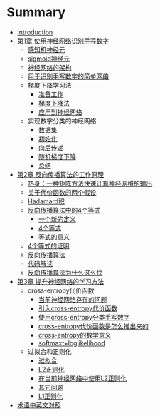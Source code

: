 # Summary

* [Introduction](README.md)
* [第1章 使用神经网络识别手写数字](Chapter1/Introduction.md)
    * [感知机神经元](Chapter1/Perceptrons.md)
    * [sigmoid神经元](Chapter1/Sigmoid.md)
    * [神经网络的架构](Chapter1/Architecture.md)
    * [用于识别手写数字的简单网络](Chapter1/Handwritten.md)
    * 梯度下降学习法
        * [准备工作](Chapter1/Gradient/1.md)
        * [梯度下降法](Chapter1/Gradient/2.md)
        * [应用到神经网络](Chapter1/Gradient/3.md)
    * 实现数字分类的神经网络
        * [数据集](Chapter1/Implementing/1.md)
        * [初始化](Chapter1/Implementing/2.md)
        * [向后传递](Chapter1/Implementing/3.md)
        * [随机梯度下降](Chapter1/Implementing/4.md)
        * [总结](Chapter1/Implementing/5.md)
* [第2章 反向传播算法的工作原理](Chapter2/Introduction.md)
    * [热身：一种矩阵方法快速计算神经网络的输出](Chapter2/Warmup.md)
    * [关于代价函数的两个假设](Chapter2/Assumptions.md)
    * [Hadamard积](Chapter2/Hadamard.md)
    * [反向传播算法中的4个等式](Chapter2/Equations/Advices.md)
        * [一个新的定义](Chapter2/Equations/1.md)
        * [4个等式](Chapter2/Equations/2.md)
        * [等式的意义](Chapter2/Equations/3.md)
    * [4个等式的证明](Chapter2/Proof.md)
    * [反向传播算法](Chapter2/Algorithm.md)
    * [代码解读](Chapter2/Code.md)
    * [反向传播算法为什么这么快](Chapter2/Fast.md)
* [第3章 提升神经网络的学习方法](Chapter3/Introduction.md)
    * cross-entropy代价函数
        * [当前神经网络存在的问题](Chapter3/CrossEntropy/1.md)
        * [引入cross-entropy代价函数](Chapter3/CrossEntropy/2.md)
        * [使用cross-entropy分类手写数字](Chapter3/CrossEntropy/3.md)
        * [cross-entropy代价函数是怎么推出来的](Chapter3/CrossEntropy/4.md)
        * [cross-entropy的数学意义](Chapter3/CrossEntropy/5.md)
        * [softmaxt+loglikelihood](Chapter3/CrossEntropy/6.md)
    * 过拟合和正则化
        * [过拟合](Chapter3/Regularization/1.md)
        * [L2正则化](Chapter3/Regularization/2.md)
        * [在当前神经网络中使用L2正则化](Chapter3/Regularization/3.md)
        * [其它问题](Chapter3/Regularization/4.md)
        * [L1正则化](Chapter3/Regularization/5.md)
* [术语中英文对照](norms.md)